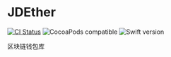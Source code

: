 # JDEther

[![CI Status](https://travis-ci.org/Z-JaDe/JDEther.svg?branch=master)](https://travis-ci.com/Z-JaDe/JDEther)
![CocoaPods compatible](https://img.shields.io/badge/CocoaPods-compatible-4BC51D.svg?style=flat)
![Swift version](https://img.shields.io/badge/swift-5.1-orange.svg)

区块链钱包库
